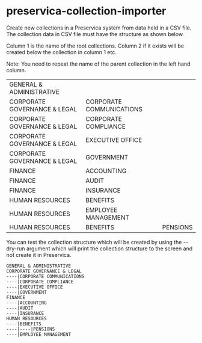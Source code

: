 # preservica-collection-importer

Create new collections in a Preservica system from data held in a  CSV file.
The collection data in CSV file must have the structure as shown below.

Column 1 is the name of the root collections. 
Column 2 if it exists will be created below the collection in column 1 etc.

Note: You need to repeat the name of the parent collection in the left hand column.

|                       |   |   |
|-----------------------|---|---|
|GENERAL & ADMINISTRATIVE| | |
|CORPORATE GOVERNANCE & LEGAL|CORPORATE COMMUNICATIONS| |
|CORPORATE GOVERNANCE & LEGAL|CORPORATE COMPLIANCE| |
|CORPORATE GOVERNANCE & LEGAL|EXECUTIVE OFFICE| |
|CORPORATE GOVERNANCE & LEGAL|GOVERNMENT| |
|FINANCE|ACCOUNTING| |
|FINANCE|AUDIT| |
|FINANCE|INSURANCE| |
|HUMAN RESOURCES|BENEFITS| |
|HUMAN RESOURCES|EMPLOYEE MANAGEMENT| | 
|HUMAN RESOURCES|BENEFITS|PENSIONS|


You can test the collection structure which will be created by using the --dry-run argument which will print the collection structure to the screen and not create it in Preservica.
```
GENERAL & ADMINISTRATIVE
CORPORATE GOVERNANCE & LEGAL
----|CORPORATE COMMUNICATIONS
----|CORPORATE COMPLIANCE
----|EXECUTIVE OFFICE
----|GOVERNMENT
FINANCE
----|ACCOUNTING
----|AUDIT
----|INSURANCE
HUMAN RESOURCES
----|BENEFITS
----|----|PENSIONS
----|EMPLOYEE MANAGEMENT
```
